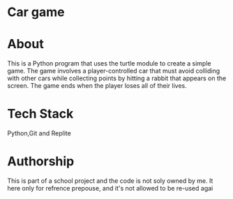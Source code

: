 # Car game
# About
This is a Python program that uses the turtle module to create a simple game. The game involves a player-controlled car that must avoid colliding with other cars while collecting points by hitting a rabbit that appears on the screen. The game ends when the player loses all of their lives.
# Tech Stack
Python,Git and Replite
# Authorship
This is part of a school project and the code is not soly owned by me. It here only for refrence prepouse, and it's not allowed to be re-used agai
